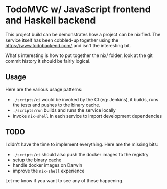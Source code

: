 # TodoMVC w/ JavaScript frontend and Haskell backend

This project build can be demonstrates how a project can be nixified. The service itself has been cobbled-up together using the https://www.todobackend.com/ and isn't the interesting bit.

What's interesting is how to put together the nix/ folder, look at the git commit history it should be fairly logical.

## Usage

Here are the various usage patterns:

* `./scripts/ci` would be invoked by the CI (eg: Jenkins), it builds, runs the tests and pushes to the binary cache.
* `./scripts/run` builds and runs the service locally
* invoke `nix-shell` in each service to import development dependencies

## TODO

I didn't have the time to implement everything. Here are the missing bits:

* `./scripts/ci` should also push the docker images to the registry
* setup the binary cache
* handle docker images on Darwin
* improve the `nix-shell` experience

Let me know if you want to see any of these happening.

